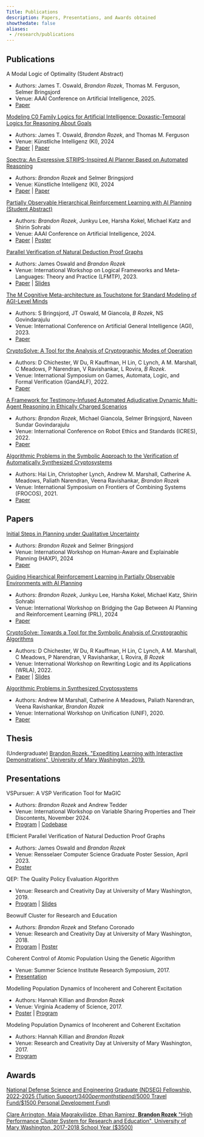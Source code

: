```yaml
---
Title: Publications
description: Papers, Presentations, and Awards obtained
showthedate: false
aliases:
 - /research/publications
---
```


## Publications

A Modal Logic of Optimality (Student Abstract)
- Authors: James T. Oswald, *Brandon Rozek*, Thomas M. Ferguson, Selmer Bringsjord
- Venue: AAAI Conference on Artificial Intelligence, 2025.
- [Paper](https://ojs.aaai.org/index.php/AAAI/article/view/35286/37441)

[Modeling C0 Family Logics for Artificial Intelligence: Doxastic-Temporal Logics for Reasoning About Goals](/paper/2405.02)
- Authors: James T. Oswald, *Brandon Rozek*, and Thomas M. Ferguson
- Venue: Künstliche Intelligenz (KI), 2024
- [Paper](https://link.springer.com/article/10.1007/s13218-024-00848-7) | [Paper](https://rdcu.be/dIW21)

[Spectra: An Expressive STRIPS-Inspired AI Planner Based on Automated Reasoning](/paper/2405.01)
- Authors: *Brandon Rozek* and Selmer Bringsjord
- Venue: Künstliche Intelligenz (KI), 2024
- [Paper](https://link.springer.com/article/10.1007/s13218-024-00847-8) | [Paper](https://rdcu.be/dIJ7F)

[Partially Observable Hierarchical Reinforcement Learning with AI Planning (Student Abstract)](/paper/2403.01)
- Authors: *Brandon Rozek*, Junkyu Lee, Harsha Kokel, Michael Katz and Shirin Sohrabi
- Venue: AAAI Conference on Artificial Intelligence, 2024.
- [Paper](https://ojs.aaai.org/index.php/AAAI/article/view/30504/32640) | [Poster](/files/research/AAAI_Remote_Poster_Rozek24.pdf)

[Parallel Verification of Natural Deduction Proof Graphs](/paper/2311.01/)
- Authors: James Oswald and *Brandon Rozek*
- Venue: International Workshop on Logical Frameworks and Meta-Languages: Theory and Practice (LFMTP), 2023.
- [Paper](https://cgi.cse.unsw.edu.au/~eptcs/paper.cgi?LFMTP23.4.pdf) | [Slides](/files/slides/lfmtp23.pdf)

[The M Cognitive Meta-architecture as Touchstone for Standard Modeling of AGI-Level Minds](/paper/2305.01/)
- Authors: S Bringsjord, JT Oswald, M Giancola, *B Rozek*, NS Govindarajulu
- Venue: International Conference on Artificial General Intelligence (AGI), 2023.
- [Paper](http://kryten.mm.rpi.edu/M_launch.pdf)

[CryptoSolve: A Tool for the Analysis of Cryptographic Modes of Operation](/paper/2209.01/)
- Authors: D Chichester, W Du, R Kauffman, H Lin, C Lynch, A M. Marshall, C Meadows, P Narendran, V Ravishankar, L Rovira, *B Rozek*.
- Venue: International Symposium on Games, Automata, Logic, and Formal Verification (GandALF), 2022.
- [Paper](https://cgi.cse.unsw.edu.au/~eptcs/Published/GandALF2022/Proceedings.pdf#page=157)

[A Framework for Testimony-Infused Automated Adjudicative Dynamic
Multi-Agent Reasoning in Ethically Charged Scenarios](/paper/2207.01/)
- Authors: *Brandon Rozek*, Michael Giancola, Selmer Bringsjord, Naveen Sundar Govindarajulu
- Venue: International Conference on Robot Ethics and Standards (ICRES), 2022.
- [Paper](https://www.clawar.org/icres2022/wp-content/uploads/2022/07/ICRES2022-Proceedings-manuscript.pdf#page=61)

[Algorithmic Problems in the Symbolic Approach to the
Verification of Automatically Synthesized Cryptosystems ](/paper/2109.01/)
- Authors: Hai Lin, Christopher Lynch, Andrew M. Marshall, Catherine A. Meadows, Paliath Narendran, Veena Ravishankar, *Brandon Rozek*
- Venue: International Symposium on Frontiers of Combining Systems (FROCOS), 2021.
- [Paper](https://link.springer.com/chapter/10.1007/978-3-030-86205-3_14)


## Papers

[Initial Steps in Planning under Qualitative Uncertainty](/paper/2406.02)
- Authors: *Brandon Rozek* and Selmer Bringsjord
- Venue: International Workshop on Human-Aware and Explainable Planning (HAXP), 2024
- [Paper](https://openreview.net/pdf?id=soH9BIp0pL)

[Guiding Hiearchical Reinforcement Learning in Partially Observable Environments with AI Planning](/paper/2406.01)
- Authors: *Brandon Rozek*, Junkyu Lee, Harsha Kokel, Michael Katz, Shirin Sohrabi
- Venue: International Workshop on Bridging the Gap Between AI Planning and Reinforcement Learning (PRL), 2024
- [Paper](https://prl-theworkshop.github.io/prl2024-icaps/papers/12.pdf)
 
[CryptoSolve: Towards a Tool for the Symbolic Analysis of Cryptographic Algorithms](/paper/2203.01/)
- Authors: D Chichester, W Du, R Kauffman, H Lin, C Lynch, A M. Marshall, C Meadows, P Narendran, V Ravishankar, L Rovira, *B Rozek*
- Venue: International Workshop on Rewriting Logic and its Applications (WRLA), 2022.
- [Paper](http://sv.postech.ac.kr/wrla2022/assets/files/pre-proceedings-WRLA2022.pdf#page=12) | [Slides](/files/slides/wrla2022-slides.pdf)

[Algorithmic Problems in Synthesized Cryptosystems](/paper/2006.01/)
- Authors: Andrew M Marshall, Catherine A Meadows, Paliath Narendran, Veena Ravishankar, *Brandon Rozek*
- Venue: International Workshop on Unification (UNIF), 2020.
- [Paper](https://www3.risc.jku.at/publications/download/risc_6129/proceedings-UNIF2020.pdf#page=58)

## Thesis

(Undergraduate) [Brandon Rozek. "Expediting Learning with Interactive Demonstrations", University of Mary Washington, 2019.](https://scholar.umw.edu/student_research/305/)

## Presentations

VSPursuer: A VSP Verification Tool for MaGIC
- Authors: *Brandon Rozek* and Andrew Tedder
- Venue: International Workshop on Variable Sharing Properties and Their Discontents, November 2024.
- [Program](https://rairlab.github.io/vsp/#brandon) | [Codebase](https://github.com/Brandon-Rozek/vspursuer)

Efficient Parallel Verification of Natural Deduction Proof Graphs
- Authors: James Oswald and *Brandon Rozek*
- Venue: Rensselaer Computer Science Graduate Poster Session, April 2023.
- [Poster](/files/research/PV-Poster.pdf) 


QEP: The Quality Policy Evaluation Algorithm
- Venue: Research and Creativity Day at University of Mary Washington, 2019.
- [Program](/files/research/UMW-RC-2019.pdf#page=3) | [Slides](/files/research/QEP.pptx)


Beowulf Cluster for Research and Education
- Authors: *Brandon Rozek* and Stefano Coronado
- Venue: Research and Creativity Day at University of Mary Washington, 2018.
- [Program](/files/research/UMW-RC-2018.pdf#page=7) | [Poster](/files/research/LUNACposter.pdf)

Coherent Control of Atomic Population Using the Genetic Algorithm
- Venue: Summer Science Institute Research Symposium, 2017.
- [Presentation](/files/research/coherentcontrolofatomicpopulation.pdf)


Modelling Population Dynamics of Incoherent and Coherent Excitation
- Authors: Hannah Killian and *Brandon Rozek*
- Venue: Virginia Academy of Science, 2017.
- [Poster](/files/research/modellingpopulationdynamics.pdf) | [Program](/files/research/VAS-Proceedings-95-2017.pdf#page=6)


Modeling Population Dynamics of Incoherent and Coherent Excitation
- Authors: Hannah Killian and *Brandon Rozek*
- Venue: Research and Creativity Day at University of Mary Washington, 2017.
- [Program](/files/research/UMW-RC-2017.pdf#page=14)

## Awards

[National Defense Science and Engineering Graduate (NDSEG) Fellowship, 2022-2025 (Tuition Support/$3400 per month stipend/$5000 Travel Fund/$1500 Personal Development Fund)](https://ndseg.org/2022-class-fellows)

[Clare Arrington, Maia Magrakvilidze, Ethan Ramirez, **Brandon Rozek** "High Performance Cluster System for Research and Education", University of Mary Washington, 2017-2018 School Year ($3500)](https://cas.umw.edu/wp-content/blogs.dir/51/files/2018/10/Fall-2017-Awards.pdf)
